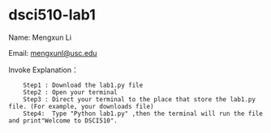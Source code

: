 # dsci510-lab1
Name: Mengxun Li

Email: mengxunl@usc.edu

Invoke Explanation：

        Step1 : Download the lab1.py file
        Step2 : Open your terminal
        Step3 : Direct your terminal to the place that store the lab1.py file. (For example, your downloads file)
        Step4:  Type "Python lab1.py" ,then the terminal will run the file and print"Welcome to DSCI510".
       
